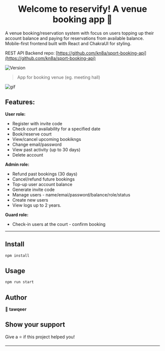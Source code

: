 <h1 align="center">Welcome to reservify! A venue booking app 👋</h1>

A venue booking/reservation system with focus on users topping up their account balance and paying for reservations from available balance.
Mobile-first frontend built with React and ChakraUI for styling.

REST API Backend repo: [https://github.com/kn8a/sport-booking-api](https://github.com/kn8a/sport-booking-api)

<p>
  <img alt="Version" src="https://img.shields.io/badge/version-0.1.0-blue.svg?cacheSeconds=2592000" />
</p>

> App for booking  venue (eg. meeting hall)


![gif](https://user-images.githubusercontent.com/88045655/197958973-cefee12a-b5c9-4f38-98e0-ba95498c4d59.gif)

## Features:
**User role:**

 - Register with invite code
 - Check court availability for a specified date
 - Book/reserve court
 - View/cancel upcoming bookikngs
 - Change email/password
 - View past activity (up to 30 days)
 - Delete account

**Admin role:**

 - Refund past bookings (30 days)
 - Cancel/refund future bookings
 - Top-up user account balance
 - Generate invite code
 - Manage users - name/emai/password/balance/role/status
 - Create new users
 - View logs up to 2 years.

**Guard role:**

 - Check-in users at the court - confirm booking
***

## Install

```sh
npm install
```

## Usage

```sh
npm run start
```



## Author

👤 **tawqeer**


## Show your support

Give a ⭐️ if this project helped you!

***

